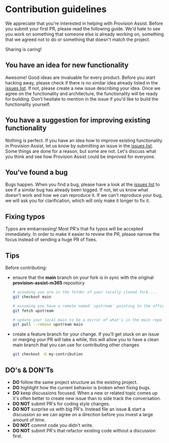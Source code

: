 # Contribution guidelines

We appreciate that you're interested in helping with Provision Assist. Before you submit your first PR, please read the following guide. We'd hate to see you work on something that someone else is already working on, something that we agreed not to do or something that doesn't match the project.

Sharing is caring!

## You have an idea for new functionality

Awesome! Good ideas are invaluable for every product. Before you start hacking away, please check if there is no similar idea already listed in the [issues list](https://github.com/pnp/provision-assist-m365/issues). If not, please create a new issue describing your idea. Once we agree on the functionality and architecture, the functionality will be ready for building. Don't hesitate to mention in the issue if you'd like to build the functionality yourself.

## You have a suggestion for improving existing functionality

Nothing is perfect. If you have an idea how to improve existing functionality in Provision Assist, let us know by submitting an issue in the [issues list](https://github.com/pnp/provision-assist-m365/issues). Some things are done for a reason, but some are not. Let's discuss what you think and see how Provision Assist could be improved for everyone.

## You've found a bug

Bugs happen. When you find a bug, please have a look at the [issues list](https://github.com/pnp/provision-assist-m365/issues) to see if a similar bug has already been logged. If not, let us know what doesn't work and how we can reproduce it. If we can't reproduce your bug, we will ask you for clarification, which will only make it longer to fix it.

## Fixing typos

Typos are embarrassing! Most PR's that fix typos will be accepted immediately. In order to make it easier to review the PR, please narrow the focus instead of sending a huge PR of fixes.

## Tips

Before contributing:

- ensure that the **main** branch on your fork is in sync with the original **provision-assist-m365** repository

    ```sh
    # assuming you are in the folder of your locally cloned fork....
    git checkout main

    # assuming you have a remote named `upstream` pointing to the official **provision-assist-m365** repo
    git fetch upstream

    # update your local main to be a mirror of what's in the main repo
    git pull --rebase upstream main
    ```

- create a feature branch for your change. If you'll get stuck on an issue or merging your PR will take a while, this will allow you to have a clean main branch that you can use for contributing other changes

    ```sh
    git checkout -b my-contribution
    ```

## DO's & DON'Ts

- **DO** follow the same project structure as the existing project.
- **DO** highlight how the current behavior is broken when fixing bugs.
- **DO** keep discussions focused. When a new or related topic comes up it's often better to create new issue than to side track the conversation.
- **DO NOT** submit PR's for coding style changes.
- **DO NOT** surprise us with big PR's. Instead file an issue & start a discussion so we can agree on a direction before you invest a large amount of time.
- **DO NOT** commit code you didn't write.
- **DO NOT** submit PR's that refactor existing code without a discussion first.